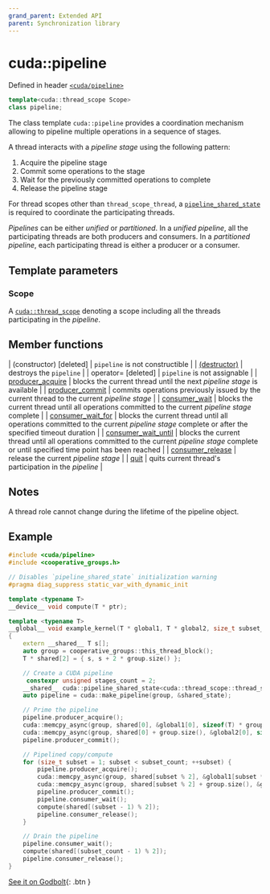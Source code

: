 ```yaml
---
grand_parent: Extended API
parent: Synchronization library
---
```


# cuda::**pipeline**

Defined in header [`<cuda/pipeline>`](../headers/pipeline.md)

```c++
template<cuda::thread_scope Scope>
class pipeline;
```

The class template `cuda::pipeline` provides a coordination mechanism allowing to pipeline multiple operations in a sequence of stages.

A thread interacts with a _pipeline stage_ using the following pattern:
1. Acquire the pipeline stage
2. Commit some operations to the stage
3. Wait for the previously committed operations to complete
4. Release the pipeline stage

For thread scopes other than `thread_scope_thread`, a [`pipeline_shared_state`](./pipeline_shared_state.md) is required to coordinate the participating threads.

_Pipelines_ can be either _unified_ or _partitioned_.
In a _unified pipeline_, all the participating threads are both producers and consumers.
In a _partitioned pipeline_, each participating thread is either a producer or a consumer.

## Template parameters

### Scope

A [`cuda::thread_scope`](../../api/synchronization_library/thread_scopes.md) denoting a scope including all the threads participating in the _pipeline_.

## Member functions

| (constructor) [deleted]                            | `pipeline` is not constructible                                                                                                                  |
| [(destructor)](./pipeline/destructor.md)           | destroys the `pipeline`                                                                                                                          |
| operator= [deleted]                                | `pipeline` is not assignable                                                                                                                     |
| [producer_acquire](./pipeline/producer_acquire.md) | blocks the current thread until the next _pipeline stage_ is available                                                                           |
| [producer_commit](./pipeline/producer_commit.md)   | commits operations previously issued by the current thread to the current _pipeline stage_                                                       |
| [consumer_wait](./pipeline/consumer_wait.md)       | blocks the current thread until all operations committed to the current _pipeline stage_ complete                                                |
| [consumer_wait_for](./pipeline/consumer_wait.md)   | blocks the current thread until all operations committed to the current _pipeline stage_ complete or after the specified timeout duration        |
| [consumer_wait_until](./pipeline/consumer_wait.md) | blocks the current thread until all operations committed to the current _pipeline stage_ complete or until specified time point has been reached |
| [consumer_release](./pipeline/consumer_release.md) | release the current _pipeline stage_                                                                                                             |
| [quit](./pipeline/quit.md)                         | quits current thread's participation in the _pipeline_                                                                                           |

## Notes

A thread role cannot change during the lifetime of the pipeline object.

## Example

```c++
#include <cuda/pipeline>
#include <cooperative_groups.h>

// Disables `pipeline_shared_state` initialization warning
#pragma diag_suppress static_var_with_dynamic_init

template <typename T>
__device__ void compute(T * ptr);

template <typename T>
__global__ void example_kernel(T * global1, T * global2, size_t subset_count)
{
    extern __shared__ T s[];
    auto group = cooperative_groups::this_thread_block();
    T * shared[2] = { s, s + 2 * group.size() };

    // Create a CUDA pipeline
     constexpr unsigned stages_count = 2;
    __shared__ cuda::pipeline_shared_state<cuda::thread_scope::thread_scope_block, stages_count> shared_state;
    auto pipeline = cuda::make_pipeline(group, &shared_state);

    // Prime the pipeline
    pipeline.producer_acquire();
    cuda::memcpy_async(group, shared[0], &global1[0], sizeof(T) * group.size(), pipeline);
    cuda::memcpy_async(group, shared[0] + group.size(), &global2[0], sizeof(T) * group.size(), pipeline);
    pipeline.producer_commit();

    // Pipelined copy/compute
    for (size_t subset = 1; subset < subset_count; ++subset) {
        pipeline.producer_acquire();
        cuda::memcpy_async(group, shared[subset % 2], &global1[subset * group.size()], sizeof(T) * group.size(), pipeline);
        cuda::memcpy_async(group, shared[subset % 2] + group.size(), &global2[subset * group.size()], sizeof(T) * group.size(), pipeline);
        pipeline.producer_commit();
        pipeline.consumer_wait();
        compute(shared[(subset - 1) % 2]);
        pipeline.consumer_release();
    }

    // Drain the pipeline
    pipeline.consumer_wait();
    compute(shared[(subset_count - 1) % 2]);
    pipeline.consumer_release();
}
```

[See it on Godbolt](https://godbolt.org/z/javfx9){: .btn }
